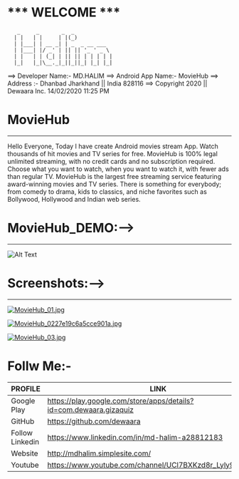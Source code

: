 #                       *** WELCOME ***



	   _     _       _  _
	  | |   | |     | |(_)
	  | |___| | __ _| | _  _ __ ___
	  | |___| |/ _' | || || '_ ' _ \
	  | |   | | (_| | || || | | | | |
 	  |_|   |_|\__._|_||_||_| |_| |_|



==> Developer Name:- MD.HALIM ==> Android App Name:- MovieHub ==> Address :- Dhanbad Jharkhand || India 828116 ==> Copyright 2020 || Dewaara Inc. 14/02/2020 11:25 PM

# MovieHub
----------

Hello Everyone, Today I have create Android movies stream App. Watch thousands of hit movies and TV series for free. MovieHub is 100% legal unlimited streaming, with no credit cards and no subscription required. Choose what you want to watch, when you want to watch it, with fewer ads than regular TV. MovieHub is the largest free streaming service featuring award-winning movies and TV series. There is something for everybody; from comedy to drama, kids to classics, and niche favorites such as Bollywood, Hollywood and Indian web series.

# MovieHub_DEMO:-->
------------------- 

![Alt Text](https://s6.gifyu.com/images/MovieHub.gif)


# Screenshots:-->
-----------------

[![MovieHub_01.jpg](https://s6.gifyu.com/images/MovieHub_01.jpg)](https://gifyu.com/image/lyfW)

[![MovieHub_0227e19c6a5cce901a.jpg](https://s6.gifyu.com/images/MovieHub_0227e19c6a5cce901a.jpg)](https://gifyu.com/image/lyYe)

[![MovieHub_03.jpg](https://s6.gifyu.com/images/MovieHub_03.jpg)](https://gifyu.com/image/lyfr)


# Follw Me:-

| PROFILE | LINK |
| ------ | ------ |
| Google Play | https://play.google.com/store/apps/details?id=com.dewaara.gizaquiz |
| GitHub | https://github.com/dewaara |
| Follow Linkedin | https://www.linkedin.com/in/md-halim-a28812183 |
| Website | http://mdhalim.simplesite.com/ |
| Youtube | https://www.youtube.com/channel/UCl7BXKzd8r_Lyly91aMEMqg |



